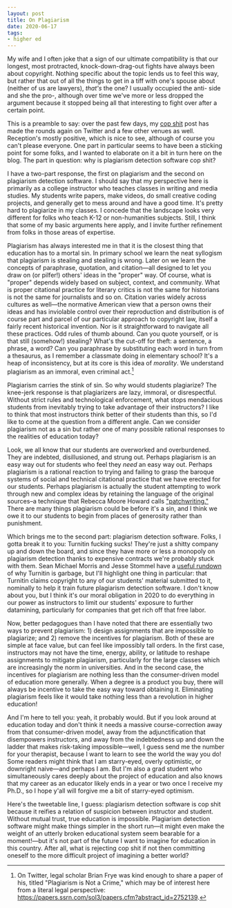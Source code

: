 ```yaml
---
layout: post
title: On Plagiarism
date: 2020-06-17
tags:
- higher ed
---
```


My wife and I often joke that a sign of our ultimate compatibility is that our longest, most protracted, knock-down-drag-out fights have always been about copyright. Nothing specific about the topic lends us to feel this way, but rather that out of all the things to get in a tiff with one's spouse about (neither of us are lawyers), *that's* the one? I usually occupied the anti- side and she the pro-, although over time we've more or less dropped the argument because it stopped being all that interesting to fight over after a certain point. 

This is a preamble to say: over the past few days, my [cop shit](/blog/2020-02-13-against-cop-shit/) post has made the rounds again on Twitter and a few other venues as well. Reception's mostly positive, which is nice to see, although of course you can't please everyone. One part in particular seems to have been a sticking point for some folks, and I wanted to elaborate on it a bit in turn here on the blog. The part in question: why is plagiarism detection software cop shit?

I have a two-part response, the first on plagiarism and the second on plagiarism detection software. I should say that my perspective here is primarily as a college instructor who teaches classes in writing and media studies. My students write papers, make videos, do small creative coding projects, and generally get to mess around and have a good time. It's pretty hard to plagiarize in my classes. I concede that the landscape looks very different for folks who teach K-12 or non-humanities subjects. Still, I think that some of my basic arguments here apply, and I invite further refinement from folks in those areas of expertise. 

Plagiarism has always interested me in that it is the closest thing that education has to a mortal sin. In primary school we learn the neat syllogism that plagiarism is stealing and stealing is wrong. Later on we learn the concepts of paraphrase, quotation, and citation—all designed to let you draw on (or pilfer!) others' ideas in the "proper" way. Of course, what is "proper" depends widely based on subject, context, and community. What is proper citational practice for literary critics is not the same for historians is not the same for journalists and so on. Citation varies widely across cultures as well—the normative American view that a person owns their ideas and has inviolable control over their reproduction and distribution is of course part and parcel of our particular approach to copyright law, itself a fairly recent historical invention. Nor is it straightforward to navigate all these practices. Odd rules of thumb abound. Can you quote yourself, or is that still (somehow!) stealing? What's the cut-off for theft: a sentence, a phrase, a word? Can you paraphrase by substituting each word in turn from a thesaurus, as I remember a classmate doing in elementary school? It's a heap of inconsistency, but at its core is this idea of *morality*. We understand plagiarism as an immoral, even criminal act.[^1]

[^1]: On Twitter, legal scholar Brian Frye was kind enough to share a paper of his, titled "Plagiarism is Not a Crime," which may be of interest here from a literal legal perspective: https://papers.ssrn.com/sol3/papers.cfm?abstract_id=2752139. 

Plagiarism carries the stink of sin. So why would students plagiarize? The knee-jerk response is that plagiarizers are lazy, immoral, or disrespectful. Without strict rules and technological enforcement, what stops mendacious students from inevitably trying to take advantage of their instructors? I like to think that most instructors think better of their students than this, so I'd like to come at the question from a different angle. Can we consider plagiarism not as a sin but rather one of many possible rational responses to the realities of education today? 

Look, we all know that our students are overworked and overburdened. They are indebted, disillusioned, and strung out. Perhaps plagiarism is an easy way out for students who feel they *need* an easy way out. Perhaps plagiarism is a rational reaction to trying and failing to grasp the baroque systems of social and technical citational practice that we have erected for our students. Perhaps plagiarism is actually the student attempting to work through new and complex ideas by retaining the language of the original sources–a technique that Rebecca Moore Howard calls ["patchwriting."](http://www.citationproject.net/wp-content/uploads/2018/03/Howard-Plagiarism-Pentimento.pdf) There are many things plagiarism could be before it's a sin, and I think we owe it to our students to begin from places of generosity rather than punishment. 

Which brings me to the second part: plagiarism detection software. Folks, I gotta break it to you: Turnitin fucking sucks! They're just a shitty company up and down the board, and since they have more or less a monopoly on plagiarism detection thanks to expensive contracts we're probably stuck with them. Sean Michael Morris and Jesse Stommel have a [useful rundown](https://hybridpedagogy.org/resisting-edtech/) of why Turnitin is garbage, but I'll highlight one thing in particular: that Turnitin claims copyright to any of our students' material submitted to it, nominally to help it train future plagiarism detection software. I don't know about you, but I think it's our moral obligation in 2020 to do everything in our power as instructors to limit our students' exposure to further datamining, particularly for companies that get rich off that free labor. 

Now, better pedagogues than I have noted that there are essentially two ways to prevent plagiarism: 1) design assignments that are impossible to plagiarize; and 2) remove the incentives for plagiarism. Both of these are simple at face value, but can feel like impossibly tall orders. In the first case, instructors may not have the time, energy, ability, or latitude to reshape assignments to mitigate plagiarism, particularly for the large classes which are increasingly the norm in universities. And in the second case, the incentives for plagiarism are nothing less than the consumer-driven model of education more generally. When a degree is a product you buy, there will always be incentive to take the easy way toward obtaining it. Eliminating plagiarism feels like it would take nothing less than a revolution in higher education!

And I'm here to tell you: yeah, it probably would. But if you look around at education today and don't think it needs a massive course-correction away from that consumer-driven model, away from the adjunctification that disempowers instructors, and away from the indebtedness up and down the ladder that makes risk-taking impossible—well, I guess send me the number for your therapist, because I want to learn to see the world the way you do! Some readers might think that I am starry-eyed, overly optimistic, or downright naive—and perhaps I am. But I'm also a grad student who simultaneously cares deeply about the project of education and also knows that my career as an educator likely ends in a year or two once I receive my Ph.D., so I hope y'all will forgive me a bit of starry-eyed optimism. 

Here's the tweetable line, I guess: plagiarism detection software is cop shit because it reifies a relation of suspicion between instructor and student. Without mutual trust, true education is impossible. Plagiarism detection software might make things simpler in the short run—it might even make the weight of an utterly broken educational system seem bearable for a moment!—but it's not part of the future I want to imagine for education in this country. After all, what is rejecting cop shit if not then committing oneself to the more difficult project of imagining a better world? 